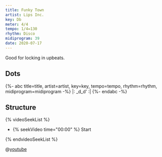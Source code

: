 ```yaml
---
title: Funky Town
artist: Lips Inc.
key: Db
meter: 4/4
tempo: 1/4=130
rhythm: Disco
midiprogram: 39
date: 2020-07-17
---
```


Good for locking in upbeats.

## Dots

<!-- prettier-ignore -->
{%- abc title=title, artist=artist, key=key, tempo=tempo, rhythm=rhythm, midiprogram=midiprogram -%}
|: _d_d' :|
{%- endabc -%}

## Structure

{% videoSeekList %}

- {% seekVideo time="00:00" %} Start

{% endvideoSeekList %}

@[youtube](GnodEEnMvC8)
